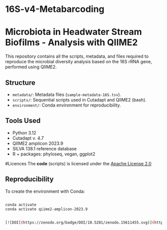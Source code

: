 # 16S-v4-Metabarcoding
# Microbiota in Headwater Stream Biofilms - Analysis with QIIME2

This repository contains all the scripts, metadata, and files required to reproduce the microbial diversity analysis based on the 16S rRNA gene, performed using QIIME2.

## Structure

- `metadata/`: Metadata files (`sample-metadata-16S.tsv`).
- `scripts/`: Sequential scripts used in Cutadapt and QIIME2 (bash).
- `environment/`: Conda environment for reproducibility.

## Tools Used
- Python 3.12
- Cutadapt v. 4.7  
- QIIME2 amplicon 2023.9
- SILVA 138.1 reference database
- R + packages: phyloseq, vegan, ggplot2

#Licences
The **code** (scripts) is licensed under the [Apache License 2.0](LICENSE)

## Reproducibility

To create the environment with Conda:

```bash

conda activate
conda activate qiime2-amplicon-2023.9


[![DOI](https://zenodo.org/badge/DOI/10.5281/zenodo.15611455.svg)](https://doi.org/10.5281/zenodo.15611455)

